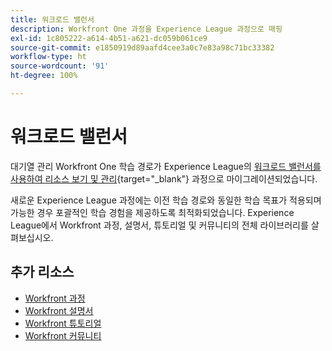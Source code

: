 ```yaml
---
title: 워크로드 밸런서
description: Workfront One 과정을 Experience League 과정으로 매핑
exl-id: 1c805222-a614-4b51-a621-dc059b061ce9
source-git-commit: e1850919d89aafd4cee3a0c7e83a98c71bc33382
workflow-type: ht
source-wordcount: '91'
ht-degree: 100%

---
```


# 워크로드 밸런서

대기열 관리 Workfront One 학습 경로가 Experience League의 [워크로드 밸런서를 사용하여 리소스 보기 및 관리](https://experienceleague.adobe.com/?recommended=Workfront-L-1-2022.1.workloadbalancer){target="_blank"} 과정으로 마이그레이션되었습니다.

새로운 Experience League 과정에는 이전 학습 경로와 동일한 학습 목표가 적용되며 가능한 경우 포괄적인 학습 경험을 제공하도록 최적화되었습니다.  Experience League에서 Workfront 과정, 설명서, 튜토리얼 및 커뮤니티의 전체 라이브러리를 살펴보십시오.

## 추가 리소스

* [Workfront 과정](https://experienceleague.adobe.com/?lang=en&amp;Solution=Workfront#courses)
* [Workfront 설명서](https://experienceleague.adobe.com/docs/workfront.html)
* [Workfront 튜토리얼](https://experienceleague.adobe.com/docs/workfront-learn/tutorials-workfront/home.html)
* [Workfront 커뮤니티](https://experienceleaguecommunities.adobe.com/t5/workfront/ct-p/workfront)
